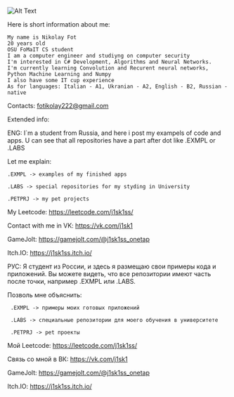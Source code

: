 ![Alt Text](https://raw.githubusercontent.com/alansmathew/alansmathew/master/lang.gif)

Here is short information about me:

    My name is Nikolay Fot
    20 years old
    OSU FoMaIT CS student
    I am a computer engineer and studiyng on computer security
    I'm interested in C# Development, Algorithms and Neural Networks. 
    I'm currently learning Convolution and Recurent neural networks, Python Machine Learning and Numpy
    I also have some IT cup experience
    As for languages: Italian - A1, Ukranian - A2, English - B2, Russian - native

Contacts: fotikolay222@gmail.com

Extended info:

ENG:
  I`m a student from Russia, and here i post my exampels of code and apps.
  U can see that all repositories have a part after dot like .EXMPL or .LABS
  
  Let me explain:
  
    .EXMPL -> examples of my finished apps
    
    .LABS -> special repositories for my styding in University
    
    .PETPRJ -> my pet projects 


  My Leetcode: https://leetcode.com/j1sk1ss/ 
  
  Contact with me in VK: https://vk.com/j1sk1 
                                        
  GameJolt: https://gamejolt.com/@j1sk1ss_onetap 
                     
  Itch.IO: https://j1sk1ss.itch.io/ 

РУС:
  Я студент из России, и здесь я размещаю свои примеры кода и приложений.
   Вы можете видеть, что все репозитории имеют часть после точки, например .EXMPL или .LABS.
   
   Позволь мне объяснить:
   
     .EXMPL -> примеры моих готовых приложений
     
     .LABS -> специальные репозитории для моего обучения в университете
     
     .PETPRJ -> pet проекты
     
  Мой Leetcode: https://leetcode.com/j1sk1ss/ 
  
  Связь со мной в ВК: https://vk.com/j1sk1 
                  
  GameJolt: https://gamejolt.com/@j1sk1ss_onetap 
                  
  Itch.IO: https://j1sk1ss.itch.io/ 
<!--
https://raw.githubusercontent.com/alansmathew/alansmathew/master/lang.gif
**j1sk1ss/j1sk1ss** is a ✨ _special_ ✨ repository because its `README.md` (this file) appears on your GitHub profile.

Here are some ideas to get you started:

- 🔭 I’m currently working on ...
- 🌱 I’m currently learning ...
- 👯 I’m looking to collaborate on ...
- 🤔 I’m looking for help with ...
- 💬 Ask me about ...
- 📫 How to reach me: ...
- 😄 Pronouns: ...
- ⚡ Fun fact: ...
-->
